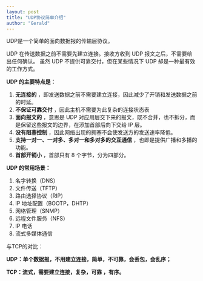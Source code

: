 ```yaml
---
layout: post
title: "UDP协议简单介绍"
author: "Gerald"
---
```



UDP是一个简单的面向数据报的传输层协议。

UDP 在传送数据之前不需要先建立连接。接收方收到 UDP 报文之后，不需要给出任何确认。
虽然 UDP 不提供可靠交付，但在某些情况下 UDP 却是一种最有效的工作方式。

<!--more-->

**UDP 的主要特点是：**

1. **无连接的**
，即发送数据之前不需要建立连接，因此减少了开销和发送数据之前的时延。
2. **不保证可靠交付**
，因此主机不需要为此复杂的连接状态表
3. **面向报文的**
，意思是 UDP 对应用层交下来的报文，既不合并，也不拆分，而是保留这些报文的边界，在添加首部后向下交给 IP 层。
4. **没有阻塞控制**
，因此网络出现的拥塞不会使发送方的发送速率降低。
5. **支持一对一、一对多、多对一和多对多的交互通信**
，也即是提供广播和多播的功能。
6. **首部开销小**
，首部只有 8 个字节，分为四部分。

**UDP 的常用场景：**

1. 名字转换（DNS）
2. 文件传送（TFTP）
3. 路由选择协议（RIP）
4. IP 地址配置（BOOTP，DHTP）
5. 网络管理（SNMP）
6. 远程文件服务（NFS）
7. IP 电话
8. 流式多媒体通信

与TCP的对比：

**UDP：单个数据报，不用建立连接，简单，不可靠，会丢包，会乱序；**

**TCP：流式，需要建立连接，复杂，可靠 ，有序。**
